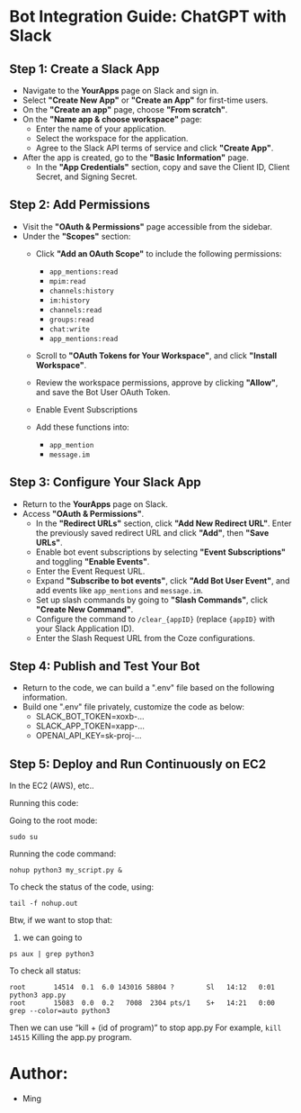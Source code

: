 # Bot Integration Guide: ChatGPT with Slack

## Step 1: Create a Slack App

- Navigate to the **YourApps** page on Slack and sign in.
- Select **"Create New App"** or **"Create an App"** for first-time users.
- On the **"Create an app"** page, choose **"From scratch"**.
- On the **"Name app & choose workspace"** page:
  - Enter the name of your application.
  - Select the workspace for the application.
  - Agree to the Slack API terms of service and click **"Create App"**.
- After the app is created, go to the **"Basic Information"** page.
  - In the **"App Credentials"** section, copy and save the Client ID, Client Secret, and Signing Secret.

## Step 2: Add Permissions

- Visit the **"OAuth & Permissions"** page accessible from the sidebar.
- Under the **"Scopes"** section:
  - Click **"Add an OAuth Scope"** to include the following permissions:
    - `app_mentions:read`
    - `mpim:read`
    - `channels:history`
    - `im:history`
    - `channels:read`
    - `groups:read`
    - `chat:write`
    - `app_mentions:read`
  - Scroll to **"OAuth Tokens for Your Workspace"**, and click **"Install Workspace"**.
  - Review the workspace permissions, approve by clicking **"Allow"**, and save the Bot User OAuth Token.

  - Enable Event Subscriptions
  - Add these functions into:
    - `app_mention`
    - `message.im`


    
## Step 3: Configure Your Slack App

- Return to the **YourApps** page on Slack.
- Access **"OAuth & Permissions"**.
  - In the **"Redirect URLs"** section, click **"Add New Redirect URL"**. Enter the previously saved redirect URL and click **"Add"**, then **"Save URLs"**.
  - Enable bot event subscriptions by selecting **"Event Subscriptions"** and toggling **"Enable Events"**.
  - Enter the Event Request URL.
  - Expand **"Subscribe to bot events"**, click **"Add Bot User Event"**, and add events like `app_mentions` and `message.im`.
  - Set up slash commands by going to **"Slash Commands"**, click **"Create New Command"**.
  - Configure the command to `/clear_{appID}` (replace `{appID}` with your Slack Application ID).
  - Enter the Slash Request URL from the Coze configurations.

## Step 4: Publish and Test Your Bot

- Return to the code, we can build a ".env" file based on the following information.
- Build one ".env" file privately, customize the code as below:
  - SLACK_BOT_TOKEN=xoxb-... 
  - SLACK_APP_TOKEN=xapp-...
  - OPENAI_API_KEY=sk-proj-...


## Step 5: Deploy and Run Continuously on EC2


  In the EC2 (AWS), etc..

  Running this code: 

  Going to the root mode:

  ```
  sudo su
  ```

  Running the code command:

  ```
  nohup python3 my_script.py & 
  ```

  To check the status of the code, using:

  ```
  tail -f nohup.out
  ```

  Btw, if we want to stop that:

  1. we can going to

  ```
  ps aux | grep python3
  ```

  To check all status:

  ```
  root       14514  0.1  6.0 143016 58804 ?        Sl   14:12   0:01 python3 app.py
  root       15083  0.0  0.2   7008  2304 pts/1    S+   14:21   0:00 grep --color=auto python3
  ```

  Then we can use “kill + (id of program)” to stop app.py
  For example, 
  ```kill 14515``` 
  Killing the app.py program.


# Author:
  - Ming

